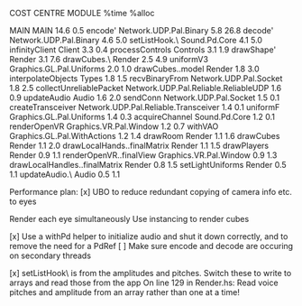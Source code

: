 
COST CENTRE                    MODULE                               %time %alloc

MAIN                           MAIN                                  14.6    0.5
encode'                        Network.UDP.Pal.Binary                 5.8   26.8
decode'                        Network.UDP.Pal.Binary                 4.6    5.0
setListHook.\                  Sound.Pd.Core                          4.1    5.0
infinityClient                 Client                                 3.3    0.4
processControls                Controls                               3.1    1.9
drawShape'                     Render                                 3.1    7.6
drawCubes.\                    Render                                 2.5    4.9
uniformV3                      Graphics.GL.Pal.Uniforms               2.0    1.0
drawCubes.\.model              Render                                 1.8    3.0
interpolateObjects             Types                                  1.8    1.5
recvBinaryFrom                 Network.UDP.Pal.Socket                 1.8    2.5
collectUnreliablePacket        Network.UDP.Pal.Reliable.ReliableUDP   1.6    0.9
updateAudio                    Audio                                  1.6    2.0
sendConn                       Network.UDP.Pal.Socket                 1.5    0.1
createTransceiver              Network.UDP.Pal.Reliable.Transceiver   1.4    0.1
uniformF                       Graphics.GL.Pal.Uniforms               1.4    0.3
acquireChannel                 Sound.Pd.Core                          1.2    0.1
renderOpenVR                   Graphics.VR.Pal.Window                 1.2    0.7
withVAO                        Graphics.GL.Pal.WithActions            1.2    1.4
drawRoom                       Render                                 1.1    1.6
drawCubes                      Render                                 1.1    2.0
drawLocalHands.\.finalMatrix   Render                                 1.1    1.5
drawPlayers                    Render                                 0.9    1.1
renderOpenVR.\.finalView       Graphics.VR.Pal.Window                 0.9    1.3
drawLocalHandles.\.finalMatrix Render                                 0.8    1.5
setLightUniforms               Render                                 0.5    1.1
updateAudio.\                  Audio                                  0.5    1.1



Performance plan:
[x] UBO to reduce redundant copying of camera info etc. to eyes

Render each eye simultaneously
Use instancing to render cubes

[x] Use a withPd helper to initialize audio and shut it down correctly, and to remove the need for a PdRef
[ ] Make sure encode and decode are occuring on secondary threads

[x] setListHook\ is from the amplitudes and pitches. Switch these to write to arrays
    and read those from the app
    On line 129 in Render.hs:
    Read voice pitches and amplitude from an array rather than one at a time!